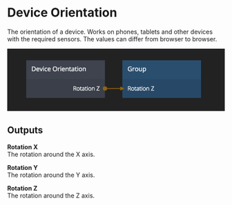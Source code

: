 # Device Orientation

The orientation of a device. Works on phones, tablets and other devices with the required sensors.
The values can differ from browser to browser.

![](device-orientation.png)

<div class = "node-outputs">

## Outputs

**Rotation X**  
The rotation around the X axis.

**Rotation Y**  
The rotation around the Y axis.

**Rotation Z**  
The rotation around the Z axis.

</div>
